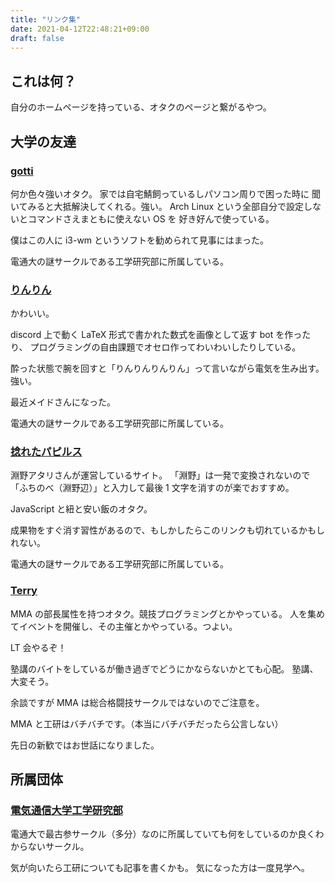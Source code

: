 ```yaml
---
title: "リンク集"
date: 2021-04-12T22:48:21+09:00
draft: false
---
```


## これは何？

自分のホームページを持っている、オタクのページと繋がるやつ。

## 大学の友達

### [gotti](https://gotti.dev)

何か色々強いオタク。 家では自宅鯖飼っているしパソコン周りで困った時に
聞いてみると大抵解決してくれる。強い。
Arch Linux という全部自分で設定しないとコマンドさえまともに使えない OS を
好き好んで使っている。

僕はこの人に i3-wm というソフトを勧められて見事にはまった。

電通大の謎サークルである工学研究部に所属している。

### [りんりん](https://lnln.dev)

かわいい。

discord 上で動く LaTeX 形式で書かれた数式を画像として返す bot を作ったり、
プログラミングの自由課題でオセロ作ってわいわいしたりしている。

酔った状態で腕を回すと「りんりんりんりん」って言いながら電気を生み出す。
強い。

最近メイドさんになった。

電通大の謎サークルである工学研究部に所属している。

### [捻れたパピルス](https://hutinoatari.dev)

淵野アタリさんが運営しているサイト。
「淵野」は一発で変換されないので「ふちのべ（淵野辺）」と入力して最後 1 文字を消すのが楽でおすすめ。

JavaScript と紐と安い飯のオタク。

成果物をすぐ消す習性があるので、もしかしたらこのリンクも切れているかもしれない。

電通大の謎サークルである工学研究部に所属している。

### [Terry](https://www.mma.club.uec.ac.jp/~terry)

MMA の部長属性を持つオタク。競技プログラミングとかやっている。
人を集めてイベントを開催し、その主催とかやっている。つよい。

LT 会やるぞ！

塾講のバイトをしているが働き過ぎでどうにかならないかとても心配。
塾講、大変そう。

余談ですが MMA は総合格闘技サークルではないのでご注意を。

MMA と工研はバチバチです。（本当にバチバチだったら公言しない）

先日の新歓ではお世話になりました。

## 所属団体

### [電気通信大学工学研究部](https://www.koken.club.uec.ac.jp)

電通大で最古参サークル（多分）なのに所属していても何をしているのか良くわからないサークル。

<!-- 総合格闘技サークル(MMA:Microcomputer Making Association)とバチバチ。 -->

気が向いたら工研についても記事を書くかも。
気になった方は一度見学へ。
